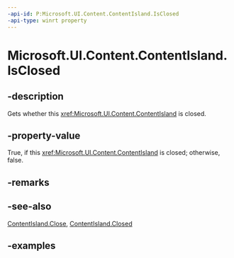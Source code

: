 ```yaml
---
-api-id: P:Microsoft.UI.Content.ContentIsland.IsClosed
-api-type: winrt property
---
```


# Microsoft.UI.Content.ContentIsland.IsClosed

<!--
public bool IsClosed { get; }
-->

## -description

Gets whether this <xref:Microsoft.UI.Content.ContentIsland> is closed.

## -property-value

True, if this <xref:Microsoft.UI.Content.ContentIsland> is closed; otherwise, false.

## -remarks

## -see-also

[ContentIsland.Close](contentisland_close_811482585.md), [ContentIsland.Closed](contentisland_closed.md)

## -examples
